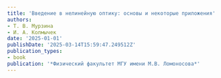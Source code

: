 ```yaml
---
title: 'Введение в нелинейную оптику: основы и некоторые приложения'
authors:
- Т. В. Мурзина
- И. А. Колмычек
date: '2025-01-01'
publishDate: '2025-03-14T15:59:47.249512Z'
publication_types:
- book
publication: '*Физический факультет МГУ имени М.В. Ломоносова*'
---
```

